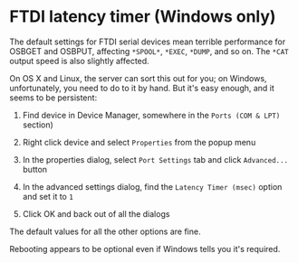 # FTDI latency timer (Windows only)

The default settings for FTDI serial devices mean terrible performance
for OSBGET and OSBPUT, affecting `*SPOOL*`, `*EXEC`, `*DUMP`, and so
on. The `*CAT` output speed is also slightly affected.

On OS X and Linux, the server can sort this out for you; on Windows,
unfortunately, you need to do to it by hand. But it's easy enough, and
it seems to be persistent:

1. Find device in Device Manager, somewhere in the `Ports (COM & LPT)`
   section)
   
2. Right click device and select `Properties` from the popup menu

3. In the properties dialog, select `Port Settings` tab and click
   `Advanced...` button
   
4. In the advanced settings dialog, find the `Latency Timer (msec)`
   option and set it to `1`
   
5. Click OK and back out of all the dialogs

The default values for all the other options are fine.

Rebooting appears to be optional even if Windows tells you it's
required.
